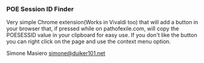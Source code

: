 ### POE Session ID Finder ###

Very simple Chrome extension(Works in Vivaldi too) that will add a button in your browser that, if pressed while on pathofexile.com, will copy the POESESSID value in your clipboard for easy use.
If you don't like the button you can right click on the page and use the context menu option.


Simone Masiero
simone@duiker101.net